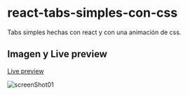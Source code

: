 # react-tabs-simples-con-css

Tabs simples hechas con react y con una animación de css.

## Imagen y Live preview

[Live preview](https://chrisvd9.github.io/react-tabs-simples-con-css/)

![screenShot01](images/)

